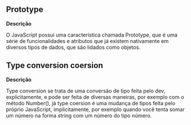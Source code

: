## Prototype

**Descrição**

O JavaScript possui uma característica chamada Prototype, que é uma série de funcionalidades e atributos que já existem nativamente em diversos tipos de dados, que são lidados como objetos.

## Type conversion coersion

**Descrição**

Type conversion se trata de uma conversão de tipo feita pelo dev, explicitamente, e pode ser feita de diversas maneiras, por exemplo com o método Number(), já type coersion é uma mudança de tipos feita pelo próprio JavaScript, implicitamente, por exemplo quando você tenta somar um número na forma string com um número do tipo número.